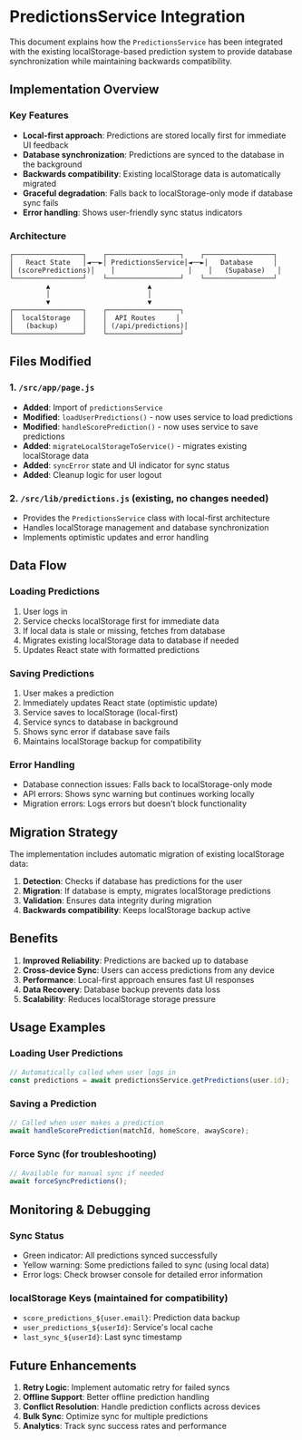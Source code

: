 # PredictionsService Integration

This document explains how the `PredictionsService` has been integrated with the existing localStorage-based prediction system to provide database synchronization while maintaining backwards compatibility.

## Implementation Overview

### Key Features

- **Local-first approach**: Predictions are stored locally first for immediate UI feedback
- **Database synchronization**: Predictions are synced to the database in the background
- **Backwards compatibility**: Existing localStorage data is automatically migrated
- **Graceful degradation**: Falls back to localStorage-only mode if database sync fails
- **Error handling**: Shows user-friendly sync status indicators

### Architecture

```
┌─────────────────┐    ┌──────────────────┐    ┌─────────────────┐
│   React State   │◄──►│ PredictionsService│◄──►│   Database     │
│ (scorePredictions)│    │                  │    │   (Supabase)   │
└─────────────────┘    └──────────────────┘    └─────────────────┘
         ▲                        ▲
         │                        │
         ▼                        ▼
┌─────────────────┐    ┌──────────────────┐
│  localStorage   │    │  API Routes     │
│   (backup)      │    │ (/api/predictions)│
└─────────────────┘    └──────────────────┘
```

## Files Modified

### 1. `/src/app/page.js`

- **Added**: Import of `predictionsService`
- **Modified**: `loadUserPredictions()` - now uses service to load predictions
- **Modified**: `handleScorePrediction()` - now uses service to save predictions
- **Added**: `migrateLocalStorageToService()` - migrates existing localStorage data
- **Added**: `syncError` state and UI indicator for sync status
- **Added**: Cleanup logic for user logout

### 2. `/src/lib/predictions.js` (existing, no changes needed)

- Provides the `PredictionsService` class with local-first architecture
- Handles localStorage management and database synchronization
- Implements optimistic updates and error handling

## Data Flow

### Loading Predictions

1. User logs in
2. Service checks localStorage first for immediate data
3. If local data is stale or missing, fetches from database
4. Migrates existing localStorage data to database if needed
5. Updates React state with formatted predictions

### Saving Predictions

1. User makes a prediction
2. Immediately updates React state (optimistic update)
3. Service saves to localStorage (local-first)
4. Service syncs to database in background
5. Shows sync error if database save fails
6. Maintains localStorage backup for compatibility

### Error Handling

- Database connection issues: Falls back to localStorage-only mode
- API errors: Shows sync warning but continues working locally
- Migration errors: Logs errors but doesn't block functionality

## Migration Strategy

The implementation includes automatic migration of existing localStorage data:

1. **Detection**: Checks if database has predictions for the user
2. **Migration**: If database is empty, migrates localStorage predictions
3. **Validation**: Ensures data integrity during migration
4. **Backwards compatibility**: Keeps localStorage backup active

## Benefits

1. **Improved Reliability**: Predictions are backed up to database
2. **Cross-device Sync**: Users can access predictions from any device
3. **Performance**: Local-first approach ensures fast UI responses
4. **Data Recovery**: Database backup prevents data loss
5. **Scalability**: Reduces localStorage storage pressure

## Usage Examples

### Loading User Predictions

```javascript
// Automatically called when user logs in
const predictions = await predictionsService.getPredictions(user.id);
```

### Saving a Prediction

```javascript
// Called when user makes a prediction
await handleScorePrediction(matchId, homeScore, awayScore);
```

### Force Sync (for troubleshooting)

```javascript
// Available for manual sync if needed
await forceSyncPredictions();
```

## Monitoring & Debugging

### Sync Status

- Green indicator: All predictions synced successfully
- Yellow warning: Some predictions failed to sync (using local data)
- Error logs: Check browser console for detailed error information

### localStorage Keys (maintained for compatibility)

- `score_predictions_${user.email}`: Prediction data backup
- `user_predictions_${userId}`: Service's local cache
- `last_sync_${userId}`: Last sync timestamp

## Future Enhancements

1. **Retry Logic**: Implement automatic retry for failed syncs
2. **Offline Support**: Better offline prediction handling
3. **Conflict Resolution**: Handle prediction conflicts across devices
4. **Bulk Sync**: Optimize sync for multiple predictions
5. **Analytics**: Track sync success rates and performance
